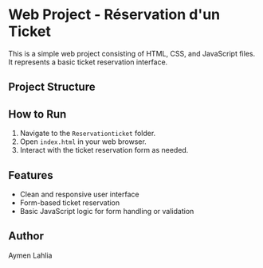 # Web Project - Réservation d'un Ticket

This is a simple web project consisting of HTML, CSS, and JavaScript files. It represents a basic ticket reservation interface.

## Project Structure


## How to Run

1. Navigate to the `Reservationticket` folder.
2. Open `index.html` in your web browser.
3. Interact with the ticket reservation form as needed.

## Features

- Clean and responsive user interface
- Form-based ticket reservation
- Basic JavaScript logic for form handling or validation

## Author

Aymen Lahlia
